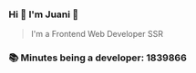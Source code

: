 ### Hi 👋 I&#39;m Juani 🦁

> I&#39;m a Frontend Web Developer SSR

### 📚 Minutes being a developer: 1839866
